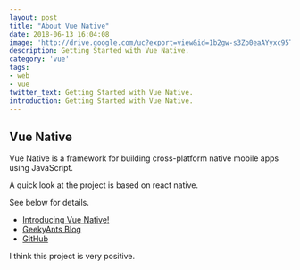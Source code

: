 ```yaml
---
layout: post
title: "About Vue Native"
date: 2018-06-13 16:04:08
image: 'http://drive.google.com/uc?export=view&id=1b2gw-s3Zo0eaAYyxc95TWuG565Slk2ug'
description: Getting Started with Vue Native.
category: 'vue'
tags:
- web
- vue
twitter_text: Getting Started with Vue Native.
introduction: Getting Started with Vue Native.
---
```


## Vue Native

Vue Native is a framework for building cross-platform native mobile apps using JavaScript.

A quick look at the project is based on react native.

See below for details.

- [Introducing Vue Native!](https://vue-native.io)
- [GeekyAnts Blog](https://blog.geekyants.com/introducing-vue-native-b66f71d50438)
- [GitHub](https://github.com/GeekyAnts/vue-native-core)

I think this project is very positive.